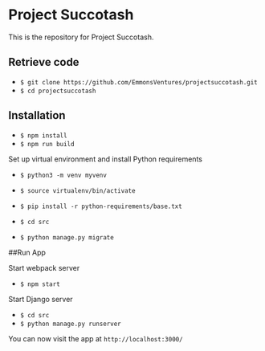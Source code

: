 # Project Succotash
This is the repository for Project Succotash.

## Retrieve code 

* `$ git clone https://github.com/EmmonsVentures/projectsuccotash.git`
* `$ cd projectsuccotash`

## Installation

* `$ npm install`
* `$ npm run build`

Set up virtual environment and install Python requirements

* `$ python3 -m venv myvenv`
* `$ source virtualenv/bin/activate`
* `$ pip install -r python-requirements/base.txt`

* `$ cd src`
* `$ python manage.py migrate`

##Run App

Start webpack server

* `$ npm start`

Start Django server

* `$ cd src`
* `$ python manage.py runserver`

You can now visit the app at `http://localhost:3000/`


